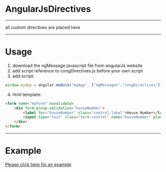 # AngularJsDirectives
***
all custom directives are placed here
***
# Usage
1. download the ngMessage javascript file from angularJs website
2. add script reference to congDirectives.js before your own script
3. add script: 
```javascript
window.myApp = angular.module("myApp", ["ngMessages","congDirectives"]);
```
4. html template:
```html
<form name="myForm" novalidate>
    <div form-group-validation='houseNumber'>
        <label for="houseNumber" class="control-label">House Number</label>
        <input type="text" class="form-control" name="houseNumber" placeholder="House Number" ng-model="houseNumber" required ng-pattern="/^\d{1,10}$/">
    </div>
</form>
```

***
# Example
[Please click here for an example](http://plnkr.co/0PYuNJQDSsxLpHic0ADa "Example")

